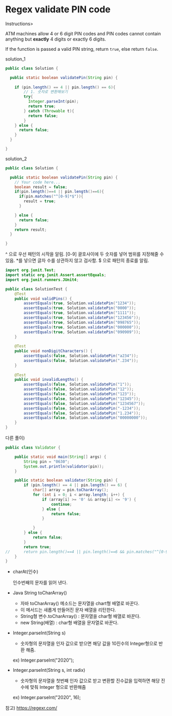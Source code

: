 # Regex validate PIN code

Instructions>

ATM machines allow 4 or 6 digit PIN codes and PIN codes cannot contain anything but **exactly** 4 digits or exactly 6 digits.

If the function is passed a valid PIN string, return `true`, else return `false`.

solution_1

```java
public class Solution {

  public static boolean validatePin(String pin) {
    
    if (pin.length() == 4 || pin.length() == 6){
        // 1. 숫자로 변환해보기
        try{
          Integer.parseInt(pin);
          return true;
        } catch (Throwable t){
          return false;
        }
    } else {
      return false;
    }
  }

}
```

solution_2

```java
public class Solution {

  public static boolean validatePin(String pin) {
    // Your code here...
    boolean result = false;
    if(pin.length()==4 || pin.length()==6){
      if(pin.matches("^[0-9]*$")){
        result = true;
      }

    } else {
      return false;
    }
    return result;
  }

}
```

^ 으로 우선 패턴의 시작을 알림.
[0-9] 괄호사이에 두 숫자를 넣어 범위를 지정해줄 수 있음.
*를 넣으면 글자 수를 상관하지 않고 검사함.
$ 으로 패턴의 종료를 알림.

```java
import org.junit.Test;
import static org.junit.Assert.assertEquals;
import org.junit.runners.JUnit4;

public class SolutionTest {
    @Test
    public void validPins() {
        assertEquals(true, Solution.validatePin("1234"));
        assertEquals(true, Solution.validatePin("0000"));
        assertEquals(true, Solution.validatePin("1111"));
        assertEquals(true, Solution.validatePin("123456"));
        assertEquals(true, Solution.validatePin("098765"));
        assertEquals(true, Solution.validatePin("000000"));
        assertEquals(true, Solution.validatePin("090909"));
    }
    
    @Test
    public void nonDigitCharacters() {
        assertEquals(false, Solution.validatePin("a234"));
        assertEquals(false, Solution.validatePin(".234"));
    }
    
    @Test
    public void invalidLengths() {
        assertEquals(false, Solution.validatePin("1"));
        assertEquals(false, Solution.validatePin("12"));
        assertEquals(false, Solution.validatePin("123"));
        assertEquals(false, Solution.validatePin("12345"));
        assertEquals(false, Solution.validatePin("1234567"));
        assertEquals(false, Solution.validatePin("-1234"));
        assertEquals(false, Solution.validatePin("1.234"));
        assertEquals(false, Solution.validatePin("00000000"));
    }
}
```

다른 풀이)

```java
public class Validator {

	public static void main(String[] args) {
		String pin = "0630";
		System.out.println(validator(pin));
	}

	public static boolean validator(String pin) {
		if (pin.length() == 4 || pin.length() == 6) {
			char[] array = pin.toCharArray();
			for (int i = 0; i < array.length; i++) {
				if (array[i] >= '0' && array[i] <= '9') {
					continue;
				} else {
					return false;
				}

			}
		} else {
			return false;
		}
		return true;
//		return pin.length()==4 || pin.length()==6 && pin.matches("^[0-9]*$") ? true : false;
	}
}
```

- charAt(인수)

    인수번째의 문자를 읽어 낸다.

- Java String toCharArray()
    - 자바 toCharArray() 메소드는 문자열을 chart형 배열로 바꾼다.
    - 이 메서드는 새롭게 만들어진 문자 배열을 리턴한다.
    - String형 변수.toCharArray() : 문자열을 char형 배열로 바꾼다.
    - new String(배열) : char형 배열을 문자열로 바꾼다.
- Integer.parseInt(String s)
    - 숫자형의 문자열을 인자 값으로 받으면 해당 값을 10진수의 Integer형으로 반환 해줌.

    ex) Integer.parseInt("2020");

- Integer.parseInt(String s, int radix)
    - 숫자형의 문자열을 첫번째 인자 값으로 받고 변환할 진수값을 입력하면 해당 진수에 맞춰 Integer 형으로 반환해줌

    ex) Integer.parseInt("2020", 16);

참고)
https://regexr.com/

